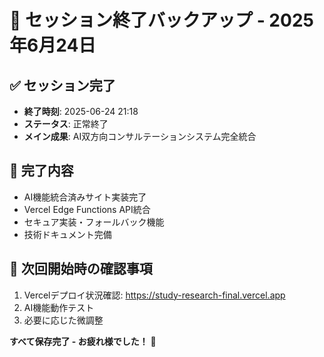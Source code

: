 # 💾 セッション終了バックアップ - 2025年6月24日

## ✅ セッション完了
- **終了時刻**: 2025-06-24 21:18
- **ステータス**: 正常終了
- **メイン成果**: AI双方向コンサルテーションシステム完全統合

## 🎯 完了内容
- AI機能統合済みサイト実装完了
- Vercel Edge Functions API統合
- セキュア実装・フォールバック機能
- 技術ドキュメント完備

## 🔄 次回開始時の確認事項
1. Vercelデプロイ状況確認: https://study-research-final.vercel.app
2. AI機能動作テスト
3. 必要に応じた微調整

**すべて保存完了 - お疲れ様でした！** 🎉